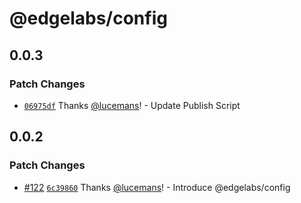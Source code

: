 # @edgelabs/config

## 0.0.3

### Patch Changes

- [`06975df`](https://github.com/v3xlabs/edgeserver/commit/06975df6a124d9fd09d632f3e58bfc5d5c80c133) Thanks [@lucemans](https://github.com/lucemans)! - Update Publish Script

## 0.0.2

### Patch Changes

- [#122](https://github.com/v3xlabs/edgeserver/pull/122) [`6c39860`](https://github.com/v3xlabs/edgeserver/commit/6c398603aa2e3491bb1a8cb7b2375c75eef88134) Thanks [@lucemans](https://github.com/lucemans)! - Introduce @edgelabs/config
